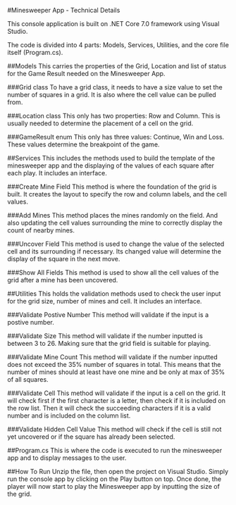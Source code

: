 ﻿#Minesweeper App - Technical Details

This console application is built on .NET Core 7.0 framework using Visual Studio.

The code is divided into 4 parts: Models, Services, Utilities, and the  core file itself (Program.cs).

##Models
This carries the properties of the Grid, Location and list of status for the Game Result needed on the Minesweeper App.

###Grid class
To have a grid class, it needs to have a size value to set the number of squares in a grid. It is also where the cell value can be pulled from.

###Location class
This only has two properties: Row and Column. This is usually needed to determine the placement of a cell on the grid.

###GameResult enum
This only has three values: Continue, Win and Loss. These values determine the breakpoint of the game.


##Services
This includes the methods used to build the template of the minesweeper app and the displaying of the values of each square after each play. It includes an interface.

###Create Mine Field
This method is where the foundation of the grid is built. It creates the layout to specify the row and column labels, and the cell values.

###Add Mines
This method places the mines randomly on the field. And also updating the cell values surrounding the mine to correctly display the count of nearby mines.

###Uncover Field
This method is used to change the value of the selected cell and its surrounding if necessary. Its changed value will determine the display of the square in the next move.

###Show All Fields
This method is used to show all the cell values of the grid after a mine has been uncovered.


##Utilities
This holds the validation methods used to check the user input for the grid size, number of mines and cell. It includes an interface.

###Validate Postive Number
This method will validate if the input is a postive number.

###Validate Size
This method will validate if the number inputted is between 3 to 26. Making sure that the grid field is suitable for playing.

###Validate Mine Count
This method will validate if the number inputted does not exceed the 35% number of squares in total.
This means that the number of mines should at least have one mine and be only at max of 35% of all squares.

###Validate Cell
This method will validate if the input is a cell on the grid. It will check first if the first character is a letter, then check if it is included on the row list.
Then it will check the succeeding characters if it is a valid number and is included on the column list.

###Validate Hidden Cell Value
This method will check if the cell is still not yet uncovered or if the square has already been selected.


##Program.cs
This is where the code is executed to run the minesweeper app and to display messages to the user.


##How To Run
Unzip the file, then open the project on Visual Studio. Simply run the console app by clicking on the Play button on top.
Once done, the player will now start to play the Minesweeper app by inputting the size of the grid.
